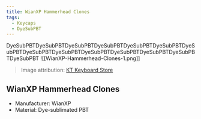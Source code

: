 ```yaml
---
title: WianXP Hammerhead Clones
tags:
  - Keycaps
  - DyeSubPBT
---
```

DyeSubPBTDyeSubPBTDyeSubPBTDyeSubPBTDyeSubPBTDyeSubPBTDyeSubPBTDyeSubPBTDyeSubPBTDyeSubPBTDyeSubPBTDyeSubPBTDyeSubPBTDyeSubPBT
![[WianXP-Hammerhead-Clones-1.png]]

> Image attribution: [KT Keyboard Store](https://www.aliexpress.us/item/3256802855831961.html?gatewayAdapt=glo2usa4itemAdapt)

## WianXP Hammerhead Clones
- Manufacturer: WianXP
- Material: Dye-sublimated PBT